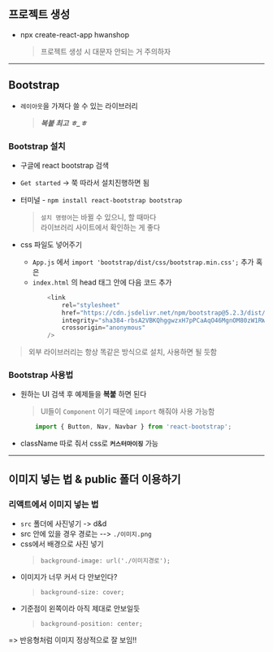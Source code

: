 ## 프로젝트 생성
- npx create-react-app hwanshop
    > 프로젝트 생성 시 대문자 안되는 거 주의하자
***
## Bootstrap
- `레이아웃`을 가져다 쓸 수 있는 라이브러리
    > ***복붙 최고 ㅎ_ㅎ***

### Bootstrap 설치
- 구글에 react bootstrap 검색
- `Get started` -> 쭉 따라서 설치진행하면 됨

- 터미널 - `npm install react-bootstrap bootstrap`
    > `설치 명령어`는 바뀔 수 있으니, 할 때마다  
     라이브러리 사이트에서 확인하는 게 좋다

- css 파일도 넣어주기
    - `App.js` 에서  `import 'bootstrap/dist/css/bootstrap.min.css';` 추가 혹은
    - `index.html` 의 head 태그 안에 다음 코드 추가
        ```js
            <link
                rel="stylesheet"
                href="https://cdn.jsdelivr.net/npm/bootstrap@5.2.3/dist/css/bootstrap.min.css"
                integrity="sha384-rbsA2VBKQhggwzxH7pPCaAqO46MgnOM80zW1RWuH61DGLwZJEdK2Kadq2F9CUG65"
                crossorigin="anonymous"
            />
        ```

> 외부 라이브러리는 항상 똑같은 방식으로 설치, 사용하면 될 듯함

### Bootstrap 사용법
- 원하는 UI 검색 후 예제들을 **복붙** 하면 된다
    > UI들이 `Component` 이기 때문에 `import` 해줘야 사용 가능함
    ```js
        import { Button, Nav, Navbar } from 'react-bootstrap';
    ```
- className 따로 줘서 css로 **`커스터마이징`** 가능

***
## 이미지 넣는 법 & public 폴더 이용하기

### 리액트에서 이미지 넣는 법
- `src` 폴더에 사진넣기 -> d&d 
- src 안에 있을 경우 경로는 --> `./이미지.png`
- css에서 배경으로 사진 넣기 
    > `background-image: url('./이미지경로');`
- 이미지가 너무 커서 다 안보인다?    
    > `background-size: cover;`
- 기준점이 왼쪽이라 아직 제대로 안보일듯
    > `background-position: center;`

=> 반응형처럼 이미지 정상적으로 잘 보임!!